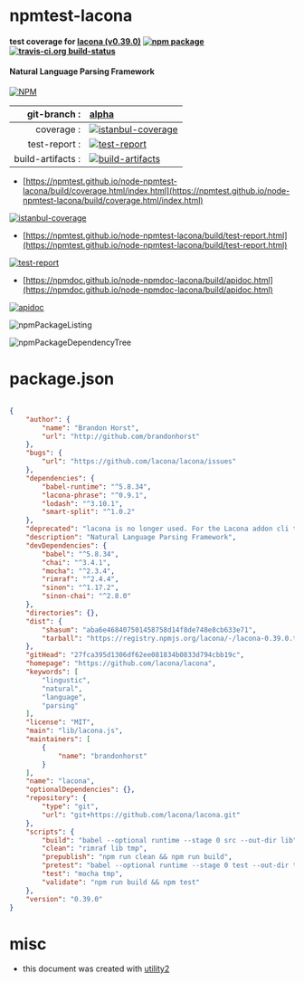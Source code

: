 # npmtest-lacona

#### test coverage for  [lacona (v0.39.0)](https://github.com/lacona/lacona)  [![npm package](https://img.shields.io/npm/v/npmtest-lacona.svg?style=flat-square)](https://www.npmjs.org/package/npmtest-lacona) [![travis-ci.org build-status](https://api.travis-ci.org/npmtest/node-npmtest-lacona.svg)](https://travis-ci.org/npmtest/node-npmtest-lacona)

#### Natural Language Parsing Framework

[![NPM](https://nodei.co/npm/lacona.png?downloads=true&downloadRank=true&stars=true)](https://www.npmjs.com/package/lacona)

| git-branch : | [alpha](https://github.com/npmtest/node-npmtest-lacona/tree/alpha)|
|--:|:--|
| coverage : | [![istanbul-coverage](https://npmtest.github.io/node-npmtest-lacona/build/coverage.badge.svg)](https://npmtest.github.io/node-npmtest-lacona/build/coverage.html/index.html)|
| test-report : | [![test-report](https://npmtest.github.io/node-npmtest-lacona/build/test-report.badge.svg)](https://npmtest.github.io/node-npmtest-lacona/build/test-report.html)|
| build-artifacts : | [![build-artifacts](https://npmtest.github.io/node-npmtest-lacona/glyphicons_144_folder_open.png)](https://github.com/npmtest/node-npmtest-lacona/tree/gh-pages/build)|

- [https://npmtest.github.io/node-npmtest-lacona/build/coverage.html/index.html](https://npmtest.github.io/node-npmtest-lacona/build/coverage.html/index.html)

[![istanbul-coverage](https://npmtest.github.io/node-npmtest-lacona/build/screenCapture.buildCi.browser.%252Ftmp%252Fbuild%252Fcoverage.lib.html.png)](https://npmtest.github.io/node-npmtest-lacona/build/coverage.html/index.html)

- [https://npmtest.github.io/node-npmtest-lacona/build/test-report.html](https://npmtest.github.io/node-npmtest-lacona/build/test-report.html)

[![test-report](https://npmtest.github.io/node-npmtest-lacona/build/screenCapture.buildCi.browser.%252Ftmp%252Fbuild%252Ftest-report.html.png)](https://npmtest.github.io/node-npmtest-lacona/build/test-report.html)

- [https://npmdoc.github.io/node-npmdoc-lacona/build/apidoc.html](https://npmdoc.github.io/node-npmdoc-lacona/build/apidoc.html)

[![apidoc](https://npmdoc.github.io/node-npmdoc-lacona/build/screenCapture.buildCi.browser.%252Ftmp%252Fbuild%252Fapidoc.html.png)](https://npmdoc.github.io/node-npmdoc-lacona/build/apidoc.html)

![npmPackageListing](https://npmtest.github.io/node-npmtest-lacona/build/screenCapture.npmPackageListing.svg)

![npmPackageDependencyTree](https://npmtest.github.io/node-npmtest-lacona/build/screenCapture.npmPackageDependencyTree.svg)



# package.json

```json

{
    "author": {
        "name": "Brandon Horst",
        "url": "http://github.com/brandonhorst"
    },
    "bugs": {
        "url": "https://github.com/lacona/lacona/issues"
    },
    "dependencies": {
        "babel-runtime": "^5.8.34",
        "lacona-phrase": "^0.9.1",
        "lodash": "^3.10.1",
        "smart-split": "^1.0.2"
    },
    "deprecated": "lacona is no longer used. For the Lacona addon cli tool, install 'lacona-cli'. For the language parser, install 'elliptical'. ",
    "description": "Natural Language Parsing Framework",
    "devDependencies": {
        "babel": "^5.8.34",
        "chai": "^3.4.1",
        "mocha": "^2.3.4",
        "rimraf": "^2.4.4",
        "sinon": "^1.17.2",
        "sinon-chai": "^2.8.0"
    },
    "directories": {},
    "dist": {
        "shasum": "aba6e468407501458758d14f8de748e8cb633e71",
        "tarball": "https://registry.npmjs.org/lacona/-/lacona-0.39.0.tgz"
    },
    "gitHead": "27fca395d1306df62ee081834b0833d794cbb19c",
    "homepage": "https://github.com/lacona/lacona",
    "keywords": [
        "lingustic",
        "natural",
        "language",
        "parsing"
    ],
    "license": "MIT",
    "main": "lib/lacona.js",
    "maintainers": [
        {
            "name": "brandonhorst"
        }
    ],
    "name": "lacona",
    "optionalDependencies": {},
    "repository": {
        "type": "git",
        "url": "git+https://github.com/lacona/lacona.git"
    },
    "scripts": {
        "build": "babel --optional runtime --stage 0 src --out-dir lib",
        "clean": "rimraf lib tmp",
        "prepublish": "npm run clean && npm run build",
        "pretest": "babel --optional runtime --stage 0 test --out-dir tmp",
        "test": "mocha tmp",
        "validate": "npm run build && npm test"
    },
    "version": "0.39.0"
}
```



# misc
- this document was created with [utility2](https://github.com/kaizhu256/node-utility2)
